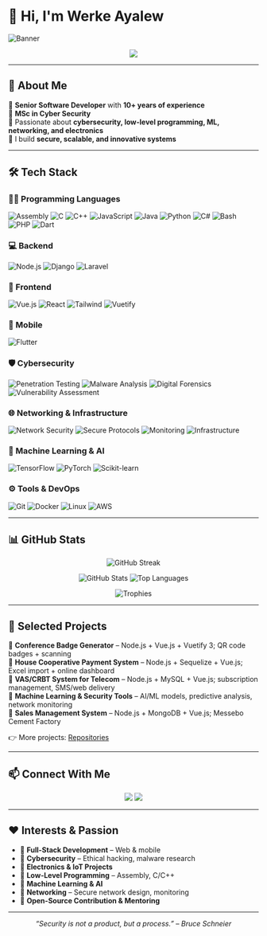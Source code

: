 # 👋 Hi, I'm Werke Ayalew  

![Banner](https://i.imgur.com/DA5xG2k.png) <!-- Replace with your custom banner if needed -->

<p align="center">
  <img src="https://readme-typing-svg.herokuapp.com?size=22&duration=4000&color=36BCF7&center=true&vCenter=true&width=600&lines=Senior+Software+Developer;MSc+in+Cyber+Security;Full+Stack+Web+%26+Mobile+Engineer;Cybersecurity+%7C+Machine+Learning+%7C+Networking;Electronics+%26+IoT+Builder" />
</p>

---

## 🚀 About Me
🔹 **Senior Software Developer** with **10+ years of experience**  
🔹 **MSc in Cyber Security**  
🔹 Passionate about **cybersecurity, low-level programming, ML, networking, and electronics**  
🔹 I build **secure, scalable, and innovative systems**  

---

## 🛠️ Tech Stack

### 👨‍💻 Programming Languages
<p align="left">
  <img src="https://img.shields.io/badge/Assembly-Low_Level_Programming-6E4C13?style=for-the-badge&logo=assemblyscript&logoColor=white" alt="Assembly" />
  <img src="https://img.shields.io/badge/C-System_Programming-00599C?style=for-the-badge&logo=c&logoColor=white" alt="C" />
  <img src="https://img.shields.io/badge/C++-High_Performance-00599C?style=for-the-badge&logo=cplusplus&logoColor=white" alt="C++" />
  <img src="https://img.shields.io/badge/JavaScript-Web_Development-F7DF1E?style=for-the-badge&logo=javascript&logoColor=black" alt="JavaScript" />
  <img src="https://img.shields.io/badge/Java-Enterprise_Applications-007396?style=for-the-badge&logo=java&logoColor=white" alt="Java" />
  <img src="https://img.shields.io/badge/Python-Data_Science_&_AI-3776AB?style=for-the-badge&logo=python&logoColor=white" alt="Python" />
  <img src="https://img.shields.io/badge/CSharp-Desktop_&_Game_Dev-239120?style=for-the-badge&logo=csharp&logoColor=white" alt="C#" />
  <img src="https://img.shields.io/badge/Bash-Shell_Scripting-4EAA25?style=for-the-badge&logo=gnubash&logoColor=white" alt="Bash" />
  <img src="https://img.shields.io/badge/PHP-Web_Backend-777BB4?style=for-the-badge&logo=php&logoColor=white" alt="PHP" />
  <img src="https://img.shields.io/badge/Dart-Cross_Platform_Apps-0175C2?style=for-the-badge&logo=dart&logoColor=white" alt="Dart" />
</p>

### 💻 Backend
![Node.js](https://img.shields.io/badge/Node.js-339933?style=for-the-badge&logo=node.js&logoColor=white)
![Django](https://img.shields.io/badge/Django-092E20?style=for-the-badge&logo=django&logoColor=white)
![Laravel](https://img.shields.io/badge/Laravel-F05340?style=for-the-badge&logo=laravel&logoColor=white)

### 🎨 Frontend
![Vue.js](https://img.shields.io/badge/Vue.js-35495E?style=for-the-badge&logo=vue.js&logoColor=4FC08D)
![React](https://img.shields.io/badge/React-20232A?style=for-the-badge&logo=react&logoColor=61DAFB)
![Tailwind](https://img.shields.io/badge/Tailwind_CSS-06B6D4?style=for-the-badge&logo=tailwind-css&logoColor=white)
![Vuetify](https://img.shields.io/badge/Vuetify-1867C0?style=for-the-badge&logo=vuetify&logoColor=white)

### 📱 Mobile
![Flutter](https://img.shields.io/badge/Flutter-02569B?style=for-the-badge&logo=flutter&logoColor=white)

### 🛡️ Cybersecurity
![Penetration Testing](https://img.shields.io/badge/Penetration_Testing-Red_Team-FF0000?style=for-the-badge&logo=kalilinux&logoColor=white)
![Malware Analysis](https://img.shields.io/badge/Malware_Analysis-Reverse_Engineering-8B0000?style=for-the-badge&logo=virustotal&logoColor=white)
![Digital Forensics](https://img.shields.io/badge/Digital_Forensics-Incident_Response-000000?style=for-the-badge&logo=autopsy&logoColor=white)
![Vulnerability Assessment](https://img.shields.io/badge/Vulnerability_Assessment-Security_Audit-FF6F00?style=for-the-badge&logo=owasp&logoColor=white)

### 🌐 Networking & Infrastructure
![Network Security](https://img.shields.io/badge/Network_Security-Firewalls_&_IDS-1BA0E2?style=for-the-badge&logo=fortinet&logoColor=white)
![Secure Protocols](https://img.shields.io/badge/Secure_Protocols-SSL_TLS_&_VPN-006699?style=for-the-badge&logo=letsencrypt&logoColor=white)
![Monitoring](https://img.shields.io/badge/Monitoring-Network_&_Traffic_Analysis-007ACC?style=for-the-badge&logo=prometheus&logoColor=white)
![Infrastructure](https://img.shields.io/badge/Infrastructure-SDN_&_Cloud_Networks-2E8B57?style=for-the-badge&logo=cloudflare&logoColor=white)

### 🤖 Machine Learning & AI
![TensorFlow](https://img.shields.io/badge/TensorFlow-FF6F00?style=for-the-badge&logo=tensorflow&logoColor=white)
![PyTorch](https://img.shields.io/badge/PyTorch-EE4C2C?style=for-the-badge&logo=pytorch&logoColor=white)
![Scikit-learn](https://img.shields.io/badge/Scikit_Learn-3499CD?style=for-the-badge&logo=scikitlearn&logoColor=white)


### ⚙️ Tools & DevOps
![Git](https://img.shields.io/badge/Git-Version_Control-F05032?style=for-the-badge&logo=git&logoColor=white)
![Docker](https://img.shields.io/badge/Docker-Containerization-2496ED?style=for-the-badge&logo=docker&logoColor=white)
![Linux](https://img.shields.io/badge/Linux-System_Admin-FCC624?style=for-the-badge&logo=linux&logoColor=black)
![AWS](https://img.shields.io/badge/AWS-Cloud_Services-232F3E?style=for-the-badge&logo=amazon-aws&logoColor=white)

---

## 📊 GitHub Stats

<p align="center">
  <img src="https://github-readme-streak-stats.herokuapp.com?user=werke&theme=tokyonight&hide_border=true" alt="GitHub Streak" />
</p>

<p align="center">
  <img src="https://github-readme-stats.vercel.app/api?username=werke&show_icons=true&theme=tokyonight&count_private=true&hide_border=true" alt="GitHub Stats" />
  <img src="https://github-readme-stats.vercel.app/api/top-langs/?username=werke&layout=compact&theme=tokyonight&hide_border=true" alt="Top Languages" />
</p>

<p align="center">
  <img src="https://github-profile-trophy.vercel.app/?username=werke&theme=onedark&no-frame=true&row=1&column=6" alt="Trophies" />
</p>

---

## 💼 Selected Projects

🔹 **Conference Badge Generator** – Node.js + Vue.js + Vuetify 3; QR code badges + scanning  
🔹 **House Cooperative Payment System** – Node.js + Sequelize + Vue.js; Excel import + online dashboard  
🔹 **VAS/CRBT System for Telecom** – Node.js + MySQL + Vue.js; subscription management, SMS/web delivery  
🔹 **Machine Learning & Security Tools** – AI/ML models, predictive analysis, network monitoring  
🔹 **Sales Management System** – Node.js + MongoDB + Vue.js; Messebo Cement Factory  

👉 More projects: [Repositories](https://github.com/werke?tab=repositories)

---

## 📫 Connect With Me

<p align="center">
  <a href="mailto:werkea2@gmail.com"><img src="https://img.shields.io/badge/Gmail-D14836?style=for-the-badge&logo=gmail&logoColor=white"></a>
  <a href="https://www.linkedin.com/in/werkeayalew/"><img src="https://img.shields.io/badge/LinkedIn-0077B5?style=for-the-badge&logo=linkedin&logoColor=white"></a>
</p>

---

## ❤️ Interests & Passion

- 🔹 **Full-Stack Development** – Web & mobile  
- 🔹 **Cybersecurity** – Ethical hacking, malware research  
- 🔹 **Electronics & IoT Projects**  
- 🔹 **Low-Level Programming** – Assembly, C/C++  
- 🔹 **Machine Learning & AI**  
- 🔹 **Networking** – Secure network design, monitoring  
- 🔹 **Open-Source Contribution & Mentoring**  

---

<p align="center"><i>“Security is not a product, but a process.” – Bruce Schneier</i></p>
